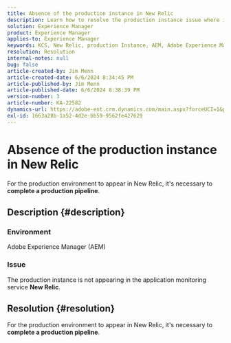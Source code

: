 ```yaml
---
title: Absence of the production instance in New Relic
description: Learn how to resolve the production instance issue where it isn't appearing in the application monitoring service New Relic.
solution: Experience Manager
product: Experience Manager
applies-to: Experience Manager
keywords: KCS, New Relic, production Instance, AEM, Adobe Experience Manager, Troubleshooting
resolution: Resolution
internal-notes: null
bug: false
article-created-by: Jim Menn
article-created-date: 6/6/2024 8:34:45 PM
article-published-by: Jim Menn
article-published-date: 6/6/2024 8:38:39 PM
version-number: 3
article-number: KA-22582
dynamics-url: https://adobe-ent.crm.dynamics.com/main.aspx?forceUCI=1&pagetype=entityrecord&etn=knowledgearticle&id=7f4ce632-4424-ef11-840a-000d3a338844
exl-id: 1663a28b-1a52-4d2e-bb59-9562fe427629
---
```

# Absence of the production instance in New Relic


For the production environment to appear in New Relic, it's necessary to <b>complete a production pipeline</b>.

## Description {#description}


### <b>Environment</b>

Adobe Experience Manager (AEM)



### <b>Issue</b>

The production instance is not appearing in the application monitoring service <b>New Relic</b>.


## Resolution {#resolution}


For the production environment to appear in New Relic, it's necessary to <b>complete a production pipeline</b>.
